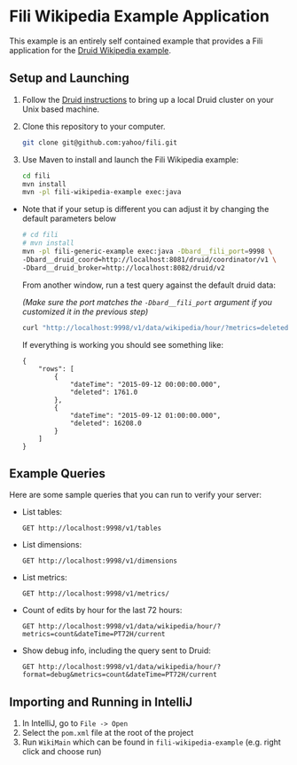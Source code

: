 Fili Wikipedia Example Application
==================================

This example is an entirely self contained example that provides a Fili application for the 
[Druid Wikipedia example](http://druid.io/docs/latest/tutorials/quickstart.html).

## Setup and Launching

1. Follow the [Druid instructions](http://druid.io/docs/latest/tutorials/quickstart.html) to bring up a local Druid 
   cluster on your Unix based machine.
   
2. Clone this repository to your computer.
    ```bash
    git clone git@github.com:yahoo/fili.git
    ```
3. Use Maven to install and launch the Fili Wikipedia example:

    ```bash
    cd fili
    mvn install
    mvn -pl fili-wikipedia-example exec:java
    ```
- Note that if your setup is different you can adjust it by changing the default parameters below
    ```bash
    # cd fili
    # mvn install
    mvn -pl fili-generic-example exec:java -Dbard__fili_port=9998 \
    -Dbard__druid_coord=http://localhost:8081/druid/coordinator/v1 \
    -Dbard__druid_broker=http://localhost:8082/druid/v2
    ```
    From another window, run a test query against the default druid data:

    _(Make sure the port matches the `-Dbard__fili_port` argument if you customized it in the previous step)_
    ```bash
    curl "http://localhost:9998/v1/data/wikipedia/hour/?metrics=deleted&dateTime=2015-09-12/PT2H" -H "Content-Type: application/json" | python -m json.tool
    ```
    If everything is working you should see something like:
    ```
    {
        "rows": [
            {
                "dateTime": "2015-09-12 00:00:00.000",
                "deleted": 1761.0
            },
            {
                "dateTime": "2015-09-12 01:00:00.000",
                "deleted": 16208.0
            }
        ]
    }        
    ```

## Example Queries

Here are some sample queries that you can run to verify your server:

- List tables:
  
      GET http://localhost:9998/v1/tables

- List dimensions:  

      GET http://localhost:9998/v1/dimensions

- List metrics:
  
      GET http://localhost:9998/v1/metrics/

- Count of edits by hour for the last 72 hours:  
  
      GET http://localhost:9998/v1/data/wikipedia/hour/?metrics=count&dateTime=PT72H/current

- Show debug info, including the query sent to Druid:  

      GET http://localhost:9998/v1/data/wikipedia/hour/?format=debug&metrics=count&dateTime=PT72H/current

## Importing and Running in IntelliJ

1. In IntelliJ, go to `File -> Open`
2. Select the `pom.xml` file at the root of the project
3. Run `WikiMain` which can be found in `fili-wikipedia-example` (e.g. right click and choose run)
